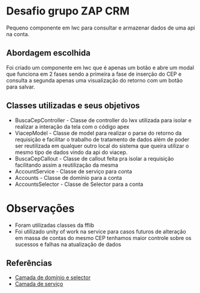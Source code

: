 # Desafio grupo ZAP CRM

Pequeno componente em lwc para consultar e armazenar dados de uma api na conta.

## Abordagem escolhida

Foi criado um componente em lwc que é apenas um botão e abre um modal que funciona em 2 fases sendo a primeira a fase de inserção do CEP e consulta a segunda apenas uma visualização do retorno com um botão para salvar.

## Classes utilizadas e seus objetivos
* BuscaCepController - Classe de controller do lwx utilizada para isolar e realizar a interação da tela com o código apex
* ViacepModel - Classe de model para realizar o parse do retorno da requisição e facilitar o trabalho de tratamento de dados além de poder ser reutilizada em qualquer outro local      do sistema que queira utilizar o mesmo tipo de dados vindo da api do viacep.
* BuscaCepCallout - Classe de callout feita pra isolar a requisição facilitando assim a reutilização da mesma
* AccountService - Classe de serviço para conta
* Accounts - Classe de domínio para a conta
* AccountsSelector - Classe de Selector para a conta

# Observações
  * Foram utilizadas classes da fflib
  * Foi utilizado unity of work na service para casos futuros de alteração em massa de contas do mesmo CEP tenhamos maior controle sobre os sucessos e falhas na atualização de dados
  
 



## Referências 

- [Camada de domínio e selector](https://trailhead.salesforce.com/pt-BR/content/learn/modules/apex_patterns_dsl)
- [Camada de serviço](https://trailhead.salesforce.com/pt-BR/content/learn/modules/apex_patterns_sl)
